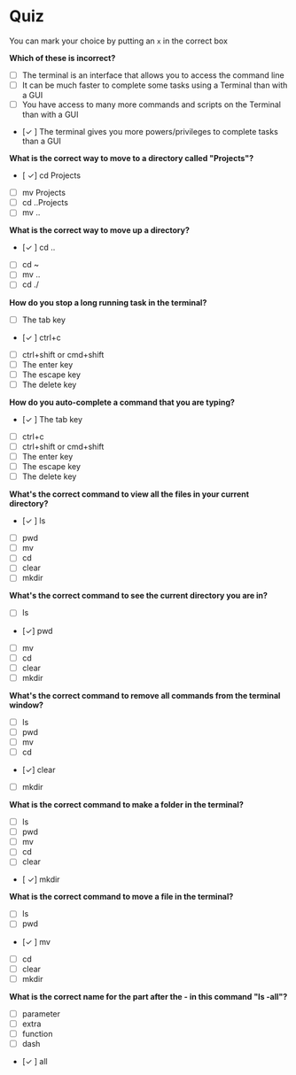 # Quiz

You can mark your choice by putting an `x` in the correct box

**Which of these is incorrect?**

- [ ] The terminal is an interface that allows you to access the command line
- [ ] It can be much faster to complete some tasks using a Terminal than with a GUI
- [ ] You have access to many more commands and scripts on the Terminal than with a GUI
- [✓ ] The terminal gives you more powers/privileges to complete tasks than a GUI

**What is the correct way to move to a directory called "Projects"?**

- [ ✓] cd Projects
- [ ] mv Projects
- [ ] cd ..Projects
- [ ] mv ..

**What is the correct way to move up a directory?**

- [✓ ] cd ..
- [ ] cd ~
- [ ] mv ..
- [ ] cd ./

**How do you stop a long running task in the terminal?**

- [ ] The tab key
- [✓ ] ctrl+c
- [ ] ctrl+shift or cmd+shift
- [ ] The enter key
- [ ] The escape key
- [ ] The delete key

**How do you auto-complete a command that you are typing?**

- [✓ ] The tab key
- [ ] ctrl+c
- [ ] ctrl+shift or cmd+shift
- [ ] The enter key
- [ ] The escape key
- [ ] The delete key

**What's the correct command to view all the files in your current directory?**

- [✓ ] ls
- [ ] pwd
- [ ] mv
- [ ] cd
- [ ] clear
- [ ] mkdir

**What's the correct command to see the current directory you are in?**

- [ ] ls
- [✓] pwd
- [ ] mv
- [ ] cd
- [ ] clear
- [ ] mkdir

**What's the correct command to remove all commands from the terminal window?**

- [ ] ls
- [ ] pwd
- [ ] mv
- [ ] cd
- [✓] clear
- [ ] mkdir

**What is the correct command to make a folder in the terminal?**

- [ ] ls
- [ ] pwd
- [ ] mv
- [ ] cd
- [ ] clear
- [ ✓] mkdir

**What is the correct command to move a file in the terminal?**

- [ ] ls
- [ ] pwd
- [✓ ] mv
- [ ] cd
- [ ] clear
- [ ] mkdir

**What is the correct name for the part after the - in this command "ls -all"?**

- [ ] parameter
- [ ] extra
- [ ] function
- [ ] dash
- [✓ ] all
